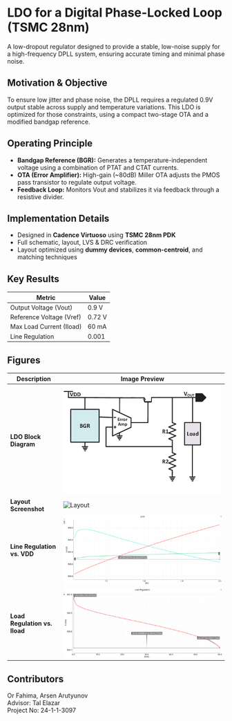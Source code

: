 # LDO for a Digital Phase-Locked Loop (TSMC 28nm)

A low-dropout regulator designed to provide a stable, low-noise supply for a high-frequency DPLL system, ensuring accurate timing and minimal phase noise.

## Motivation & Objective
To ensure low jitter and phase noise, the DPLL requires a regulated 0.9V output stable across supply and temperature variations. This LDO is optimized for those constraints, using a compact two-stage OTA and a modified bandgap reference.

## Operating Principle
- **Bandgap Reference (BGR):** Generates a temperature-independent voltage using a combination of PTAT and CTAT currents.
- **OTA (Error Amplifier):** High-gain (~80dB) Miller OTA adjusts the PMOS pass transistor to regulate output voltage.
- **Feedback Loop:** Monitors Vout and stabilizes it via feedback through a resistive divider.

## Implementation Details
- Designed in **Cadence Virtuoso** using **TSMC 28nm PDK**
- Full schematic, layout, LVS & DRC verification
- Layout optimized using **dummy devices**, **common-centroid**, and matching techniques

## Key Results

| Metric                  | Value         |
|------------------------|---------------|
| Output Voltage (Vout)   | 0.9 V         |
| Reference Voltage (Vref)| 0.72 V        |
| Max Load Current (Iload)| 60 mA         |
| Line Regulation         | 0.001         |


## Figures

| Description                          | Image Preview                   |
|--------------------------------------|---------------------------------|
| **LDO Block Diagram**                | ![LDO Block](./Diagrams/Basic-Structure-of-an-LDO-circuit4.png)   |
| **Layout Screenshot**               | ![Layout](./Lay-Out/layout1.png)         |
| **Line Regulation vs. VDD**         | ![Line Regulation](./Graphs/Vout.png) |
| **Load Regulation vs. Iload**       | ![Load Regulation](./Graphs/load.png) |


## Contributors
Or Fahima, Arsen Arutyunov  
Advisor: Tal Elazar  
Project No: 24-1-1-3097
